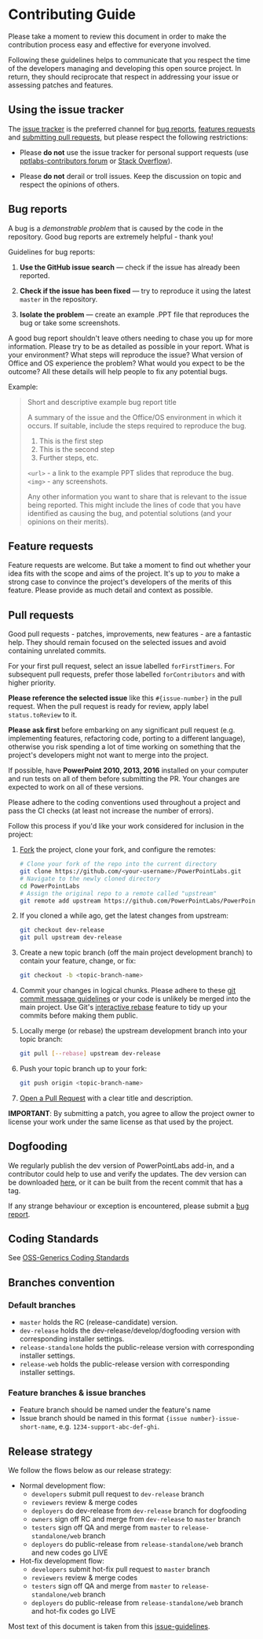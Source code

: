# Contributing Guide

Please take a moment to review this document in order to make the contribution
process easy and effective for everyone involved.

Following these guidelines helps to communicate that you respect the time of
the developers managing and developing this open source project. In return,
they should reciprocate that respect in addressing your issue or assessing
patches and features.


## Using the issue tracker

The [issue tracker](https://github.com/PowerPointLabs/PowerPointLabs/issues) is the preferred channel for [bug reports](#bugs),
[features requests](#features) and [submitting pull
requests](#pull-requests), but please respect the following restrictions:

* Please **do not** use the issue tracker for personal support requests (use
  [pptlabs-contributors forum](https://groups.google.com/forum/#!forum/pptlabs-contributors) or [Stack Overflow](http://stackoverflow.com)).

* Please **do not** derail or troll issues. Keep the discussion on topic and
  respect the opinions of others.


<a name="bugs"></a>
## Bug reports

A bug is a _demonstrable problem_ that is caused by the code in the repository.
Good bug reports are extremely helpful - thank you!

Guidelines for bug reports:

1. **Use the GitHub issue search** &mdash; check if the issue has already been
   reported.

2. **Check if the issue has been fixed** &mdash; try to reproduce it using the
   latest `master` in the repository.

3. **Isolate the problem** &mdash; create an example .PPT file that reproduces 
   the bug or take some screenshots.

A good bug report shouldn't leave others needing to chase you up for more
information. Please try to be as detailed as possible in your report. What is
your environment? What steps will reproduce the issue? What version of Office and OS
experience the problem? What would you expect to be the outcome? All these
details will help people to fix any potential bugs.

Example:

> Short and descriptive example bug report title
>
> A summary of the issue and the Office/OS environment in which it occurs. If
> suitable, include the steps required to reproduce the bug.
>
> 1. This is the first step
> 2. This is the second step
> 3. Further steps, etc.
>
> `<url>` - a link to the example PPT slides that reproduce the bug.  
> `<img>` - any screenshots.
>
> Any other information you want to share that is relevant to the issue being
> reported. This might include the lines of code that you have identified as
> causing the bug, and potential solutions (and your opinions on their
> merits).


<a name="features"></a>
## Feature requests

Feature requests are welcome. But take a moment to find out whether your idea
fits with the scope and aims of the project. It's up to *you* to make a strong
case to convince the project's developers of the merits of this feature. Please
provide as much detail and context as possible.


<a name="pull-requests"></a>
## Pull requests

Good pull requests - patches, improvements, new features - are a fantastic
help. They should remain focused on the selected issues and avoid containing unrelated commits.

For your first pull request, select an issue labelled `forFirstTimers`. For subsequent pull requests, prefer those labelled `forContributors` and with higher priority.

**Please reference the selected issue** like this `#{issue-number}` in the pull request. When the pull request is ready for review, apply label `status.toReview` to it.

**Please ask first** before embarking on any significant pull request (e.g.
implementing features, refactoring code, porting to a different language),
otherwise you risk spending a lot of time working on something that the
project's developers might not want to merge into the project.

If possible, have **PowerPoint 2010, 2013, 2016** installed on your computer and run tests on all of them before submitting the PR. Your changes are expected to work on all of these versions.

Please adhere to the coding conventions used throughout a project and pass the CI checks (at least not increase the number of errors).

Follow this process if you'd like your work considered for inclusion in the
project:

1. [Fork](http://help.github.com/fork-a-repo/) the project, clone your fork,
   and configure the remotes:

   ```bash
   # Clone your fork of the repo into the current directory
   git clone https://github.com/<your-username>/PowerPointLabs.git
   # Navigate to the newly cloned directory
   cd PowerPointLabs
   # Assign the original repo to a remote called "upstream"
   git remote add upstream https://github.com/PowerPointLabs/PowerPointLabs.git
   ```

2. If you cloned a while ago, get the latest changes from upstream:

   ```bash
   git checkout dev-release
   git pull upstream dev-release
   ```

3. Create a new topic branch (off the main project development branch) to
   contain your feature, change, or fix:

   ```bash
   git checkout -b <topic-branch-name>
   ```

4. Commit your changes in logical chunks. Please adhere to these [git commit
   message guidelines](http://tbaggery.com/2008/04/19/a-note-about-git-commit-messages.html)
   or your code is unlikely be merged into the main project. Use Git's
   [interactive rebase](https://help.github.com/articles/interactive-rebase)
   feature to tidy up your commits before making them public.

5. Locally merge (or rebase) the upstream development branch into your topic branch:

   ```bash
   git pull [--rebase] upstream dev-release
   ```

6. Push your topic branch up to your fork:

   ```bash
   git push origin <topic-branch-name>
   ```

7. [Open a Pull Request](https://help.github.com/articles/using-pull-requests/)
    with a clear title and description.

**IMPORTANT**: By submitting a patch, you agree to allow the project owner to
license your work under the same license as that used by the project.


<a name="dogfooding"></a>
## Dogfooding

We regularly publish the dev version of PowerPointLabs add-in, and a contributor could help to use and verify the updates. The dev version can be downloaded [here](http://www.comp.nus.edu.sg/~pptlabs/download/dev/PowerPointLabs.zip), or it can be built from the recent commit that has a tag. 

If any strange behaviour or exception is encountered, please submit a [bug report](#bugs).

## Coding Standards

See [OSS-Generics Coding Standards](https://github.com/oss-generic/process/blob/master/docs/CodingStandards.adoc)


<a name="branches"></a>
## Branches convention

### Default branches
- `master` holds the RC (release-candidate) version.
- `dev-release` holds the dev-release/develop/dogfooding version with corresponding installer settings.
- `release-standalone` holds the public-release version with corresponding installer settings.
- `release-web` holds the public-release version with corresponding installer settings.

### Feature branches & issue branches
- Feature branch should be named under the feature's name
- Issue branch should be named in this format `{issue number}-issue-short-name`, e.g. `1234-support-abc-def-ghi`.

<a name="release"></a>
## Release strategy

We follow the flows below as our release strategy:
- Normal development flow: 
  - `developers` submit pull request to `dev-release` branch
  - `reviewers` review & merge codes
  - `deployers` do dev-release from `dev-release` branch for dogfooding
  - `owners` sign off RC and merge from `dev-release` to `master` branch
  - `testers` sign off QA and merge from `master` to `release-standalone/web` branch
  - `deployers` do public-release from `release-standalone/web` branch and new codes go LIVE
- Hot-fix development flow: 
  - `developers` submit hot-fix pull request to `master` branch
  - `reviewers` review & merge codes
  - `testers` sign off QA and merge from `master` to `release-standalone/web` branch
  - `deployers` do public-release from `release-standalone/web` branch and hot-fix codes go LIVE

Most text of this document is taken from this [issue-guidelines](https://github.com/necolas/issue-guidelines).
